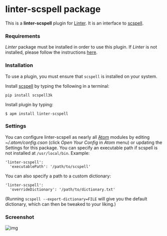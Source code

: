 # linter-scspell package

This is a **linter-scspell** plugin for [Linter](https://github.com/AtomLinter/Linter). It
is an interface to [scspell](https://pypi.python.org/pypi/scspell).

### Requirements
*Linter* package must be installed in order to use this plugin. If *Linter* is not
installed, please follow the instructions [here](https://github.com/AtomLinter/Linter).

### Installation
To use a plugin, you must ensure that `scspell` is installed on your
system.

Install [scspell](https://pypi.python.org/pypi/scspell) by typing the following
in a terminal:
   ```
   pip install scspell3k
   ```

Install plugin by typing:
   ```
   $ apm install linter-scspell
   ```

### Settings
You can configure linter-scspell as nearly all [Atom](https://atom.io/) modules by editing *~/.atom/config.cson* (click *Open Your Config*
in *Atom* menu) or updating the Settings for this package.
You can specify an executable path if scspell is not installed at `/usr/local/bin`. Example:

```
'linter-scspell':
  'executablePath': '/path/to/scspell'
```

You can also specify a path to a custom dictionary:
```
'linter-scspell':
  'overrideDictionary': '/path/to/dictionary.txt'
```
(Running `scspell --export-dictionary=FILE` will give you the default dictionary, which can then be tweaked to your liking.)

### Screenshot
![img](https://raw.githubusercontent.com/spockNinja/linter-scspell/master/screenshot.png)
